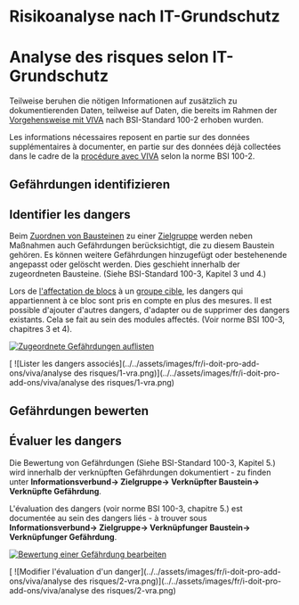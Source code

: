<!-- TRANSLATED by md-translate -->
# Risikoanalyse nach IT-Grundschutz

# Analyse des risques selon IT-Grundschutz

Teilweise beruhen die nötigen Informationen auf zusätzlich zu dokumentierenden Daten, teilweise auf Daten, die bereits im Rahmen der [Vorgehensweise mit VIVA](./vorgehensweise-mit-viva.md) nach BSI-Standard 100-2 erhoben wurden.

Les informations nécessaires reposent en partie sur des données supplémentaires à documenter, en partie sur des données déjà collectées dans le cadre de la [procédure avec VIVA](./procédure-avec-viva.md) selon la norme BSI 100-2.

## Gefährdungen identifizieren

## Identifier les dangers

Beim [Zuordnen von Bausteinen](./vorgehensweise-mit-viva.md#bausteine-zuordnen) zu einer [Zielgruppe](./vorgehensweise-mit-viva.md#zielgruppen-anlegen) werden neben Maßnahmen auch Gefährdungen berücksichtigt, die zu diesem Baustein gehören. Es können weitere Gefährdungen hinzugefügt oder bestehenende angepasst oder gelöscht werden. Dies geschieht innerhalb der zugeordneten Bausteine. (Siehe BSI-Standard 100-3, Kapitel 3 und 4.)

Lors de [l'affectation de blocs](./procédure-avec-viva.md#affecter-des-briques) à un [groupe cible](./procédure-avec-viva.md#créer-des-groupes-cibles), les dangers qui appartiennent à ce bloc sont pris en compte en plus des mesures. Il est possible d'ajouter d'autres dangers, d'adapter ou de supprimer des dangers existants. Cela se fait au sein des modules affectés. (Voir norme BSI 100-3, chapitres 3 et 4).

[![Zugeordnete Gefährdungen auflisten](../../assets/images/de/i-doit-pro-add-ons/viva/risikoanalyse/1-vra.png)](../../assets/images/de/i-doit-pro-add-ons/viva/risikoanalyse/1-vra.png)

[ ![Lister les dangers associés](../../assets/images/fr/i-doit-pro-add-ons/viva/analyse des risques/1-vra.png)](../../assets/images/fr/i-doit-pro-add-ons/viva/analyse des risques/1-vra.png)

## Gefährdungen bewerten

## Évaluer les dangers

Die Bewertung von Gefährdungen (Siehe BSI-Standard 100-3, Kapitel 5.) wird innerhalb der verknüpften Gefährdungen dokumentiert - zu finden unter **Informationsverbund→ Zielgruppe→ Verknüpfter Baustein→ Verknüpfte Gefährdung**.

L'évaluation des dangers (voir norme BSI 100-3, chapitre 5.) est documentée au sein des dangers liés - à trouver sous **Informationsverbund→ Zielgruppe→ Verknüpfunger Baustein→ Verknüpfunger Gefährdung**.

[![Bewertung einer Gefährdung bearbeiten](../../assets/images/de/i-doit-pro-add-ons/viva/risikoanalyse/2-vra.png)](../../assets/images/de/i-doit-pro-add-ons/viva/risikoanalyse/2-vra.png)

[ ![Modifier l'évaluation d'un danger](../../assets/images/fr/i-doit-pro-add-ons/viva/analyse des risques/2-vra.png)](../../assets/images/fr/i-doit-pro-add-ons/viva/analyse des risques/2-vra.png)